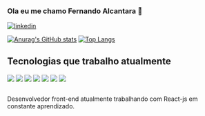 ### Ola eu me chamo Fernando Alcantara 👋
[![linkedin](https://img.shields.io/badge/LinkedIn-0077B5?style=for-the-badge&logo=linkedin&logoColor=white)](https://www.linkedin.com/in/fernando-alcantara-6a1aa8136/)



[![Anurag's GitHub stats](https://github-readme-stats.vercel.app/api?username=fernandorrn3&show_icons=true&theme=radical)](https://github.com/fernandorrn3/github-readme-stats)
[![Top Langs](https://github-readme-stats.vercel.app/api/top-langs/?username=fernandorrn3)](https://github.com/anuraghazra/github-readme-stats)<br/>

## Tecnologias que trabalho atualmente

<div style="display: inline_block">
  <img align="center" src="https://img.shields.io/badge/HTML5-E34F26?style=for-the-badge&logo=html5&logoColor=white"/>
  <img align="center" src="https://img.shields.io/badge/CSS3-1572B6?style=for-the-badge&logo=css3&logoColor=white"/>
  <img align="center" src="https://img.shields.io/badge/Sass-CC6699?style=for-the-badge&logo=sass&logoColor=white"/>
  <img align="center" src="https://img.shields.io/badge/JavaScript-F7DF1E?style=for-the-badge&logo=javascript&logoColor=black"/>
   <img align="center" src="https://img.shields.io/badge/React-20232A?style=for-the-badge&logo=react&logoColor=61DAFB"/>
  <img align="center" src="https://img.shields.io/badge/Node.js-43853D?style=for-the-badge&logo=node.js&logoColor=white"/>
  <img align="center" src="https://img.shields.io/badge/MySQL-00000F?style=for-the-badge&logo=mysql&logoColor=white"/>
  </div><br/>
  
  Desenvolvedor front-end atualmente trabalhando com React-js em constante aprendizado.

